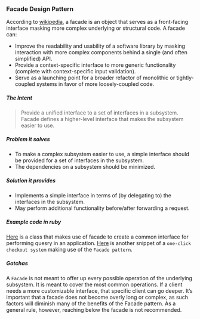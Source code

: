 ### Facade Design Pattern
According to [wikipedia](https://en.wikipedia.org/wiki/Facade_pattern), a facade is an object that serves as a front-facing interface masking more complex underlying or structural code. A facade can:

- Improve the readability and usability of a software library by masking interaction with more complex components behind a single (and often simplified) API.
- Provide a context-specific interface to more generic functionality (complete with context-specific input validation).
- Serve as a launching point for a broader refactor of monolithic or tightly-coupled systems in favor of more loosely-coupled code.

##### The Intent
> Provide a unified interface to a set of interfaces in a subsystem. Facade defines a higher-level interface that makes the subsystem easier to use.

##### Problem it solves
- To make a complex subsystem easier to use, a simple interface should be provided for a set of interfaces in the subsystem.
- The dependencies on a subsystem should be minimized.

##### Solution it provides
- Implements a simple interface in terms of (by delegating to) the interfaces in the subsystem.
- May perform additional functionality before/after forwarding a request.

##### Example code in ruby
[Here](texty_facade.rb) is a class that makes use of facade to create a common interface for performing quesry in an application.
[Here](checkout.rb) is another snippet of a `one-click checkout system` making use of the `Facade pattern`.

##### Gotchas
A `Facade` is not meant to offer up every possible operation of the underlying subsystem. It is meant to cover the most common operations. If a client needs a more customizable interface, that specific client can go deeper. It’s important that a facade does not become overly long or complex, as such factors will diminish many of the benefits of the Facade pattern. As a general rule, however, reaching below the facade is not recommended.